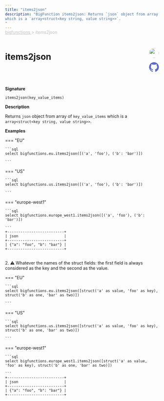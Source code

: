 ```yaml
---
title: "items2json"
description: "BigFunction items2json: Returns `json` object from array of `key_value_items`
which is a `array<struct<key string, value string>>`.
"
---
```


<span style="color: silver; position: relative; top: -1rem">
  <a href=".." style="color: silver">bigfunctions </a> > items2json
</span>

# items2json


<div style="position: relative; top: -4rem; margin-bottom:  -2rem; text-align: right; z-index: 9999;">
  
  <a href="https://www.linkedin.com/in/paul-marcombes" title="Author: Paul Marcombes" target="_blank">
    <img src="https://lh3.googleusercontent.com/a-/ACB-R5RDf2yxcw1p_IYLCKmiUIScreatDdhG8B83om6Ohw=s260" width="32" style=" border-radius: 50% !important">
  </a>
  
  <a href="{REPO_URL}/tree/main/bigfunctions/items2json.yaml" title="Edit on GitHub" target="_blank"><svg xmlns="http://www.w3.org/2000/svg" width="32" height="32" viewBox="0 0 24 24"><path fill="#5d6cc0" d="M12 0c-6.626 0-12 5.373-12 12 0 5.302 3.438 9.8 8.207 11.387.599.111.793-.261.793-.577v-2.234c-3.338.726-4.033-1.416-4.033-1.416-.546-1.387-1.333-1.756-1.333-1.756-1.089-.745.083-.729.083-.729 1.205.084 1.839 1.237 1.839 1.237 1.07 1.834 2.807 1.304 3.492.997.107-.775.418-1.305.762-1.604-2.665-.305-5.467-1.334-5.467-5.931 0-1.311.469-2.381 1.236-3.221-.124-.303-.535-1.524.117-3.176 0 0 1.008-.322 3.301 1.23.957-.266 1.983-.399 3.003-.404 1.02.005 2.047.138 3.006.404 2.291-1.552 3.297-1.23 3.297-1.23.653 1.653.242 2.874.118 3.176.77.84 1.235 1.911 1.235 3.221 0 4.609-2.807 5.624-5.479 5.921.43.372.823 1.102.823 2.222v3.293c0 .319.192.694.801.576 4.765-1.589 8.199-6.086 8.199-11.386 0-6.627-5.373-12-12-12z"/></svg></a>
</div>



**Signature** 
```
items2json(key_value_items)
```

**Description**

Returns `json` object from array of `key_value_items`
which is a `array<struct<key string, value string>>`.






**Examples**













=== "EU"

    ```sql
    select bigfunctions.eu.items2json([('a', 'foo'), ('b': 'bar')])
    
    ```




=== "US"

    ```sql
    select bigfunctions.us.items2json([('a', 'foo'), ('b': 'bar')])
    
    ```




=== "europe-west1"

    ```sql
    select bigfunctions.europe_west1.items2json([('a', 'foo'), ('b': 'bar')])
    
    ```









<pre style="margin-top: -1rem;">
<code style="padding-top: 0px; padding-bottom: 0px;">+--------------------------+
| json                     |
+--------------------------+
| {&#34;a&#34;: &#34;foo&#34;, &#34;b&#34;: &#34;bar&#34;} |
+--------------------------+
</code>
</pre>









<span style="color: var(--md-typeset-a-color);">2. ⚠️ Whatever the names of the struct fields: the first field is always considered as the key and the second as the value.</span>









=== "EU"

    ```sql
    select bigfunctions.eu.items2json([struct('a' as value, 'foo' as key), struct('b' as one, 'bar' as two)])
    
    ```




=== "US"

    ```sql
    select bigfunctions.us.items2json([struct('a' as value, 'foo' as key), struct('b' as one, 'bar' as two)])
    
    ```




=== "europe-west1"

    ```sql
    select bigfunctions.europe_west1.items2json([struct('a' as value, 'foo' as key), struct('b' as one, 'bar' as two)])
    
    ```









<pre style="margin-top: -1rem;">
<code style="padding-top: 0px; padding-bottom: 0px;">+--------------------------+
| json                     |
+--------------------------+
| {&#34;a&#34;: &#34;foo&#34;, &#34;b&#34;: &#34;bar&#34;} |
+--------------------------+
</code>
</pre>









